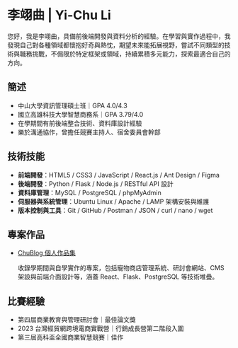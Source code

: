 # 李翊曲 | Yi-Chu Li

您好，我是李翊曲，具備前後端開發與資料分析的經驗。在學習與實作過程中，我發現自己對各種領域都懷抱好奇與熱忱，期望未來能拓展視野，嘗試不同類型的技術與職務挑戰，不侷限於特定框架或領域，持續累積多元能力，探索最適合自己的方向。

## 簡述

- 中山大學資訊管理碩士班｜GPA 4.0/4.3
- 國立高雄科技大學智慧商務系｜GPA 3.79/4.0
- 在學期間有前後端整合技術、資料庫設計經驗
- 樂於溝通協作，曾擔任競賽主持人、宿舍委員會幹部

## 技術技能

- **前端開發**：HTML5 / CSS3 / JavaScript / React.js / Ant Design / Figma
- **後端開發**：Python / Flask / Node.js / RESTful API 設計
- **資料庫管理**：MySQL / PostgreSQL / phpMyAdmin
- **伺服器與系統管理**：Ubuntu Linux / Apache / LAMP 架構安裝與維護
- **版本控制與工具**：Git / GitHub / Postman / JSON / curl / nano / wget

## 專案作品

- [ChuBlog 個人作品集](https://yorutats.github.io/ChuBlog/#/portfolioList)

  收錄學期間與自學實作的專案，包括寵物商店管理系統、研討會網站、CMS 架設與前端介面設計等，涵蓋 React、Flask、PostgreSQL 等技術堆疊。

## 比賽經驗

- 第四屆商業教育與管理研討會｜最佳論文獎
- 2023 台灣經貿網跨境電商實戰營｜行銷成長營第二階段入圍
- 第三屆高科盃全國商業智慧競賽｜佳作


